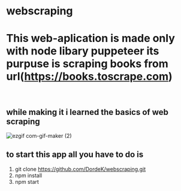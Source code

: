 # webscraping

# This web-aplication is made only with node libary puppeteer its purpuse is scraping books from url(https://books.toscrape.com)
 <br/>

 ##  while making it i learned the basics of web scraping
 
 
 
 ![ezgif com-gif-maker (2)](https://user-images.githubusercontent.com/69770580/116718450-e038a600-a9d1-11eb-8f4b-e0c4fa200a42.gif)

 
 
 ## to start this app all you have to do is 
  
  1. git clone https://github.com/DordeK/webscraping.git
  2. npm install 
  3. npm start

